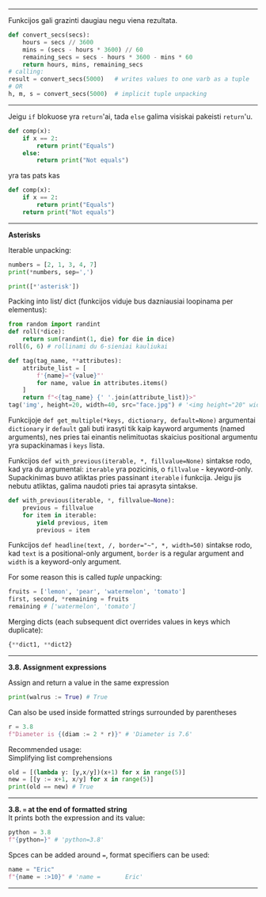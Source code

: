 ----------------------------------------
Funkcijos gali grazinti daugiau negu viena rezultata.
```python
def convert_secs(secs):
    hours = secs // 3600
    mins = (secs - hours * 3600) // 60
    remaining_secs = secs - hours * 3600 - mins * 60
    return hours, mins, remaining_secs
# calling:
result = convert_secs(5000)   # writes values to one varb as a tuple
# OR
h, m, s = convert_secs(5000)  # implicit tuple unpacking
```
----------------------------------------------
Jeigu `if` blokuose yra `return`'ai, tada `else` galima visiskai pakeisti `return`'u. 
```py
def comp(x):
    if x == 2:
        return print("Equals")
    else:
        return print("Not equals")
```
yra tas pats kas
```py
def comp(x):
    if x == 2:
        return print("Equals")
    return print("Not equals")
```
------------------------------------------------

**Asterisks**

Iterable unpacking:
```py
numbers = [2, 1, 3, 4, 7]
print(*numbers, sep=',')
```
```py
print([*'asterisk'])
```
Packing into list/ dict (funkcijos viduje bus dazniausiai loopinama per elementus):
```py
from random import randint
def roll(*dice):
    return sum(randint(1, die) for die in dice)
roll(6, 6) # rollinami du 6-sieniai kauliukai 
```
```py
def tag(tag_name, **attributes):
    attribute_list = [
        f'{name}="{value}"'
        for name, value in attributes.items()
    ]
    return f"<{tag_name} {' '.join(attribute_list)}>"
tag('img', height=20, width=40, src="face.jpg") # '<img height="20" width="40" src="face.jpg">'
```

Funkcijoje `def get_multiple(*keys, dictionary, default=None)` argumentai `dictionary` ir `default` gali buti irasyti tik kaip kayword arguments (named arguments), nes pries tai einantis nelimituotas skaicius positional argumentu yra supackinamas i `keys` lista. 

Funkcijos `def with_previous(iterable, *, fillvalue=None)` sintakse rodo, kad yra du argumentai: `iterable` yra pozicinis, o `fillvalue` - keyword-only. Supackinimas buvo atliktas pries passinant `iterable` i funkcija. Jeigu jis nebutu atliktas, galima naudoti pries tai aprasyta sintakse. 
```py
def with_previous(iterable, *, fillvalue=None):
    previous = fillvalue
    for item in iterable:
        yield previous, item
        previous = item
```

Funkcijos `def headline(text, /, border="~", *, width=50)` sintakse rodo, kad `text` is a positional-only argument, `border` is a regular argument and `width` is a keyword-only argument. 

For some reason this is called *tuple* unpacking: 
```py
fruits = ['lemon', 'pear', 'watermelon', 'tomato']
first, second, *remaining = fruits
remaining # ['watermelon', 'tomato']
```

Merging dicts (each subsequent dict overrides values in keys which duplicate): 
```py
{**dict1, **dict2}
```

---------------------------------------------------------------------------------------------------

**3.8. Assignment expressions**

Assign and return a value in the same expression
```py
print(walrus := True) # True
```

Can also be used inside formatted strings surrounded by parentheses
```py
r = 3.8
f"Diameter is {(diam := 2 * r)}" # 'Diameter is 7.6'
```

Recommended usage:  
Simplifying list comprehensions
```py
old = [(lambda y: [y,x/y])(x+1) for x in range(5)]
new = [[y := x+1, x/y] for x in range(5)]
print(old == new) # True
```
-------------------------------------------------------------------------------------------------------

**3.8. `=` at the end of formatted string**  
It prints both the expression and its value:
```py
python = 3.8
f"{python=}" # 'python=3.8'
```
Spces can be added around `=`, format specifiers can be used:
```py
name = "Eric"
f"{name = :>10}" # 'name =       Eric'
```

-----------------------------------------------------------------------------------------------

